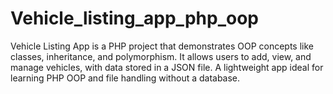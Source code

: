 # Vehicle_listing_app_php_oop
Vehicle Listing App is a PHP project that demonstrates OOP concepts like classes, inheritance, and polymorphism. It allows users to add, view, and manage vehicles, with data stored in a JSON file. A lightweight app ideal for learning PHP OOP and file handling without a database.
